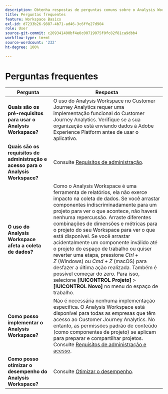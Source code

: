 ```yaml
---
description: Obtenha respostas de perguntas comuns sobre o Analysis Workspace.
title: Perguntas frequentes
feature: Workspace Basics
exl-id: d7233b26-9887-4b71-ad46-3c6ffe27d904
role: User
source-git-commit: c209341400bf4e0c00719075f0fc82f81ca9dbb4
workflow-type: tm+mt
source-wordcount: '232'
ht-degree: 100%

---
```


# Perguntas frequentes

| Pergunta | Resposta |
|--- |--- |
| **Quais são os pré-requisitos para usar o Analysis Workspace?** | O uso do Analysis Workspace no Customer Journey Analytics requer uma implementação funcional do Customer Journey Analytics. Verifique se a sua organização está enviando dados à Adobe Experience Platform antes de usar o aplicativo. |
| **Quais são os requisitos de administração e acesso para o Analysis Workspace?** | Consulte [Requisitos de administração](/help/analysis-workspace/workspace-faq/frequently-asked-questions-analysis-workspace.md). |
| **O uso do Analysis Workspace afeta a coleta de dados?** | Como o Analysis Workspace é uma ferramenta de relatórios, ela não exerce impacto na coleta de dados. Se você arrastar componentes indiscriminadamente para um projeto para ver o que acontece, não haverá nenhuma repercussão. Arraste diferentes combinações de dimensões e métricas para o projeto do seu Workspace para ver o que está disponível. Se você arrastar acidentalmente um componente inválido até o projeto do espaço de trabalho ou quiser reverter uma etapa, pressione *Ctrl + Z* (Windows) ou *Cmd + Z* (macOS) para desfazer a última ação realizada. Também é possível começar do zero. Para isso, selecione **[!UICONTROL Projeto]** > **[!UICONTROL Novo]** no menu do espaço de trabalho. |
| **Como posso implementar o Analysis Workspace?** | Não é necessária nenhuma implementação específica. O Analysis Workspace está disponível para todas as empresas que têm acesso ao Customer Journey Analytics. No entanto, as permissões padrão de conteúdo (como componentes de projeto) se aplicam para preparar e compartilhar projetos. Consulte [Requisitos de administração e acesso](/help/analysis-workspace/workspace-faq/frequently-asked-questions-analysis-workspace.md). |
| **Como posso otimizar o desempenho do Analysis Workspace?** | Consulte [Otimizar o desempenho](/help/technotes/optimizing-performance.md). |
